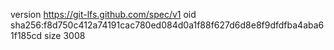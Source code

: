 version https://git-lfs.github.com/spec/v1
oid sha256:f8d750c412a74191cac780ed084d0a1f88f627d6d8e8f9dfdfba4aba61f185cd
size 3008
